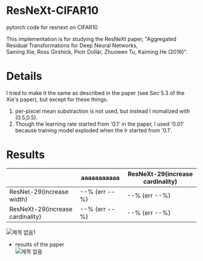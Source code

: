 # ResNeXt-CIFAR10
pytorch code for resnext on CIFAR10

This implementation is for studying the ResNeXt paper, "Aggregated Residual Transformations for Deep Neural Networks, \
Saining Xie, Ross Girshick, Piotr Dollár, Zhuowen Tu, Kaiming He (2016)".


# Details
I tried to make it the same as described in the paper (see Sec 5.3 of the Xie's paper), but except for these things.
1. per-pixcel mean substraction is not used, but instead I nomalized with (0.5,0.5).
2. Though the learning rate started from  '0.1' in the paper, I used '0.01' because training model exploded when the lr started from '0.1'.

# Results
||aaaaaaaaaaa|ResNeXt-29(increase cardinality)|
|------|---|---|
|ResNet-29(increase width)|--% (err --%)|--% (err --%)|
|ResNeXt-29(increase cardinality)|--% (err --%)|--% (err --%)|

![제목 없음1](https://user-images.githubusercontent.com/20814465/124403509-d33d8780-dd71-11eb-82be-8e67cbe28428.png)


* results of the paper<br/>
![제목 없음](https://user-images.githubusercontent.com/20814465/124236121-0ead3b80-db51-11eb-9b2f-cbb8b63363ec.png)
